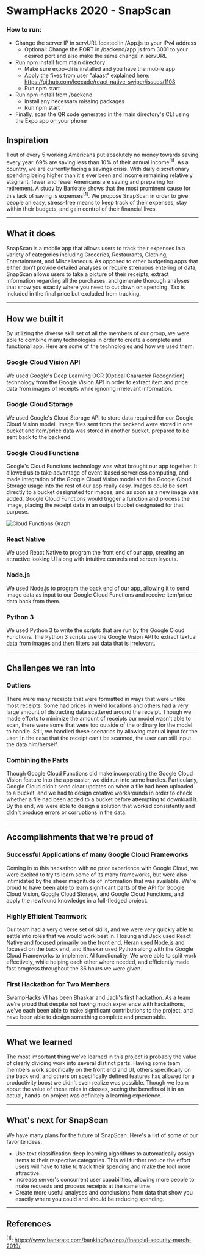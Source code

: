 # SwampHacks 2020 - SnapScan

### How to run:
* Change the server IP in servURL located in /App.js to your IPv4 address
  * Optional: Change the PORT in /backend/app.js from 3001 to your desired port and also make the same change in servURL 
* Run npm install from main directory
  * Make sure expo-cli is installed and you have the mobile app
  * Apply the fixes from user "alaast" explained here: https://github.com/leecade/react-native-swiper/issues/1108
  * Run npm start
* Run npm install from /backend
  * Install any necessary missing packages
  * Run npm start
* Finally, scan the QR code generated in the main directory's CLI using the Expo app on your phone

## Inspiration
1 out of every 5 working Americans put absolutely no money towards saving every year. 69% are saving less than 10% of their annual income<sup>[1]</sup>. As a country, we are currently facing a savings crisis. With daily discretionary spending being higher than it's ever been and income remaining relatively stagnant, fewer and fewer Americans are saving and preparing for retirement. A study by Bankrate shows that the most prominent cause for this lack of saving is expenses<sup>[1]</sup>. We propose SnapScan in order to give people an easy, stress-free means to keep track of their expenses, stay within their budgets, and gain control of their financial lives.

----------------------------------------------------------

## What it does
SnapScan is a mobile app that allows users to track their expenses in a variety of categories including Groceries, Restaurants, Clothing, Entertainment, and Miscellaneous. As opposed to other budgeting apps that either don't provide detailed analyses or require strenuous entering of data, SnapScan allows users to take a picture of their receipts, extract information regarding all the purchases, and generate thorough analyses that show you exactly where you need to cut down on spending. Tax is included in the final price but excluded from tracking. 

----------------------------------------------------------

## How we built it
By utilizing the diverse skill set of all the members of our group, we were able to combine many technologies in order to create a complete and functional app. Here are some of the technologies and how we used them:

### Google Cloud Vision API
We used Google's Deep Learning OCR (Optical Character Recognition) technology from the Google Vision API in order to extract item and price data from images of receipts while ignoring irrelevant information.

### Google Cloud Storage
We used Google's Cloud Storage API to store data required for our Google Cloud Vision model. Image files sent from the backend were stored in one bucket and item/price data was stored in another bucket, prepared to be sent back to the backend.

### Google Cloud Functions
Google's Cloud Functions technology was what brought our app together. It allowed us to take advantage of event-based serverless computing, and made integration of the Google Cloud Vision model and the Google Cloud Storage usage into the rest of our app really easy. Images could be sent directly to a bucket designated for images, and as soon as a new image was added, Google Cloud Functions would trigger a function and process the image, placing the receipt data in an output bucket designated for that purpose.

![Cloud Functions Graph](https://i.imgur.com/YOjNYGF.png)

### React Native
We used React Native to program the front end of our app, creating an attractive looking UI along with intuitive controls and screen layouts.

### Node.js
We used Node.js to program the back end of our app, allowing it to send image data as input to our Google Cloud Functions and receive item/price data back from them.

### Python 3
We used Python 3 to write the scripts that are run by the Google Cloud Functions. The Python 3 scripts use the Google Vision API to extract textual data from images and then filters out data that is irrelevant.

<!--### (How the server works)-->

----------------------------------------------------------

## Challenges we ran into
### Outliers
There were many receipts that were formatted in ways that were unlike most receipts. Some had prices in weird locations and others had a very large amount of distracting data scattered around the receipt. Though we made efforts to minimize the amount of receipts our model wasn't able to scan, there were some that were too outside of the ordinary for the model to handle. Still, we handled these scenarios by allowing manual input for the user. In the case that the receipt can't be scanned, the user can still input the data him/herself.

### Combining the Parts
Though Google Cloud Functions did make incorporating the Google Cloud Vision feature into the app easier, we did run into some hurdles. Particularly, Google Cloud didn't send clear updates on when a file had been uploaded to a bucket, and we had to design creative workarounds in order to check whether a file had been added to a bucket before attempting to download it. By the end, we were able to design a solution that worked consistently and didn't produce errors or corruptions in the data.

----------------------------------------------------------

## Accomplishments that we're proud of
### Successful Applications of many Google Cloud Frameworks
Coming in to this hackathon with no prior experience with Google Cloud, we were excited to try to learn some of its many frameworks, but were also intimidated by the sheer magnitude of information that was available. We're proud to have been able to learn significant parts of the API for Google Cloud Vision, Google Cloud Storage, and Google Cloud Functions, and apply the newfound knowledge in a full-fledged project.

### Highly Efficient Teamwork
Our team had a very diverse set of skills, and we were very quickly able to settle into roles that we would work best in. Hosung and Jack used React Native and focused primarily on the front end, Heran used Node.js and focused on the back end, and Bhaskar used Python along with the Google Cloud Frameworks to implement AI functionality. We were able to split work effectively, while helping each other where needed, and efficiently made fast progress throughout the 36 hours we were given.

### First Hackathon for Two Members
SwampHacks VI has been Bhaskar and Jack's first hackathon. As a team we're proud that despite not having much experience with hackathons, we've each been able to make significant contributions to the project, and have been able to design something complete and presentable.

----------------------------------------------------------

## What we learned
The most important thing we've learned in this project is probably the value of clearly dividing work into several distinct parts. Having some team members work specifically on the front end and UI, others specifically on the back end, and others on specifically defined features has allowed for a productivity boost we didn't even realize was possible. Though we learn about the value of these roles in classes, seeing the benefits of it in an actual, hands-on project was definitely a learning experience.

----------------------------------------------------------


## What's next for SnapScan
We have many plans for the future of SnapScan. Here's a list of some of our favorite ideas:

* Use text classification deep learning algorithms to automatically assign items to their respective categories. This will further reduce the effort users will have to take to track their spending and make the tool more attractive.
* Increase server's concurrent user capabilities, allowing more people to make requests and process receipts at the same time.
* Create more useful analyses and conclusions from data that show you exactly where you could and should be reducing spending.

----------------------------------------------------------

## References
<sup>[1]</sup>: https://www.bankrate.com/banking/savings/financial-security-march-2019/
